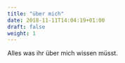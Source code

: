 ```yaml
---
title: "über mich"
date: 2018-11-11T14:04:19+01:00
draft: false
weight: 1
---
```


Alles was ihr über mich wissen müsst.
